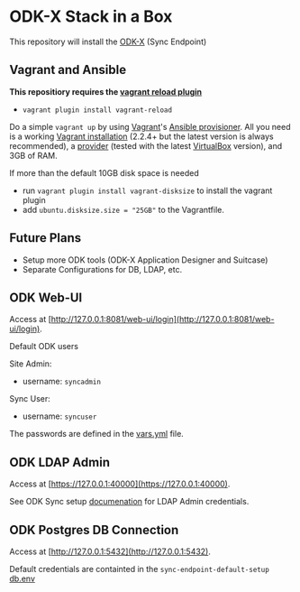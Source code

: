 # ODK-X Stack in a Box

This repository will install the [ODK-X](https://opendatakit.org/software/odk-x/) (Sync Endpoint)


## Vagrant and Ansible

**This repositiory requires the [vagrant reload plugin](https://github.com/aidanns/vagrant-reload)**
- `vagrant plugin install vagrant-reload`

Do a simple `vagrant up` by using [Vagrant](https://www.vagrantup.com)'s [Ansible provisioner](https://www.vagrantup.com/docs/provisioning/ansible.html). All you need is a working [Vagrant installation](https://www.vagrantup.com/docs/installation/) (2.2.4+ but the latest version is always recommended), a [provider](https://www.vagrantup.com/docs/providers/) (tested with the latest [VirtualBox](https://www.virtualbox.org) version), and 3GB of RAM.

If more than the default 10GB disk space is needed
- run `vagrant plugin install vagrant-disksize` to install the vagrant plugin
- add `ubuntu.disksize.size = "25GB"` to the Vagrantfile.


## Future Plans

- Setup more ODK tools (ODK-X Application Designer and Suitcase)
- Separate Configurations for DB, LDAP, etc.


## ODK Web-UI

Access at [http://127.0.0.1:8081/web-ui/login](http://127.0.0.1:8081/web-ui/login).

Default ODK users

Site Admin:
- username: `syncadmin`

Sync User:
- username: `syncuser`

The passwords are defined in the [vars.yml](https://raw.githubusercontent.com/ojw713/vagrant-odk-x-stack/master/odk-x-stack/vars.yml) file.


## ODK LDAP Admin

Access at [https://127.0.0.1:40000](https://127.0.0.1:40000).

See ODK Sync setup [documenation](https://docs.opendatakit.org/odk-x/sync-endpoint-setup/#sync-endpoint-setup-create-user) for LDAP Admin credentials.


## ODK Postgres DB Connection

Access at [http://127.0.0.1:5432](http://127.0.0.1:5432).

Default credentials are containted in the `sync-endpoint-default-setup` [db.env](https://raw.githubusercontent.com/opendatakit/sync-endpoint-default-setup/master/db.env)

